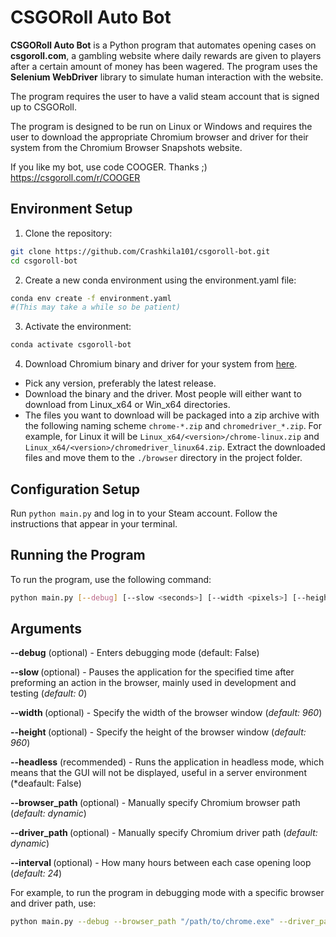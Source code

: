 # CSGORoll Auto Bot
**CSGORoll Auto Bot** is a Python program that automates opening cases on **csgoroll.com**, a gambling website where daily rewards are given to players after a certain amount of money has been wagered. The program uses the **Selenium WebDriver** library to simulate human interaction with the website.

The program requires the user to have a valid steam account that is signed up to CSGORoll.

The program is designed to be run on Linux or Windows and requires the user to download the appropriate Chromium browser and driver for their system from the Chromium Browser Snapshots website.

If you like my bot, use code COOGER. Thanks ;)
https://csgoroll.com/r/COOGER
## Environment Setup

1. Clone the repository:

```bash
git clone https://github.com/Crashkila101/csgoroll-bot.git
cd csgoroll-bot
```

2. Create a new conda environment using the environment.yaml file:
```bash
conda env create -f environment.yaml
#(This may take a while so be patient)
```


3. Activate the environment:
```bash
conda activate csgoroll-bot
```

4. Download Chromium binary and driver for your system from [here](https://commondatastorage.googleapis.com/chromium-browser-snapshots/index.html).

- Pick any version, preferably the latest release.
- Download the binary and the driver. Most people will either want to download from Linux_x64 or Win_x64 directories.
- The files you want to download will be packaged into a zip archive with the following naming scheme `chrome-*.zip` and `chromedriver_*.zip`. For example, for Linux it will be `Linux_x64/<version>/chrome-linux.zip` and `Linux_x64/<version>/chromedriver_linux64.zip`.
Extract the downloaded files and move them to the `./browser` directory in the project folder.

## Configuration Setup

Run `python main.py` and log in to your Steam account. Follow the instructions that appear in your terminal.

## Running the Program

To run the program, use the following command:

```bash
python main.py [--debug] [--slow <seconds>] [--width <pixels>] [--height <pixels>] [--headless] [--browser_path <path>] [--driver_path <path>] [--interval <hours>]
```

## Arguments

**--debug** (optional) - Enters debugging mode (default: False)

**--slow <seconds>** (optional) - Pauses the application for the specified time after preforming an action in the browser, mainly used in development and testing (*default: 0*)

**--width <pixels>** (optional) - Specify the width of the browser window (*default: 960*)

**--height <pixels>** (optional) - Specify the height of the browser window (*default: 960*)

**--headless** (recommended) - Runs the application in headless mode, which means that the GUI will not be displayed, useful in a server environment (*deafault: False)

**--browser_path <path>** (optional) - Manually specify Chromium browser path (*default: dynamic*)

**--driver_path <path>** (optional) - Manually specify Chromium driver path (*default: dynamic*)

**--interval <hours>** (optional) - How many hours between each case opening loop (*default: 24*)

For example, to run the program in debugging mode with a specific browser and driver path, use:

```bash
python main.py --debug --browser_path "/path/to/chrome.exe" --driver_path "/path/to/chromedriver"
```